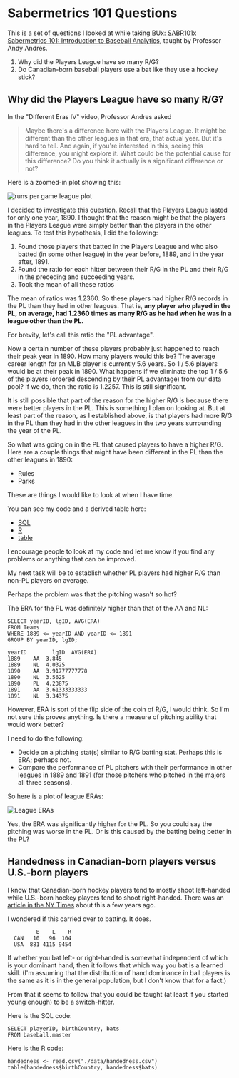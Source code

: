 Sabermetrics 101 Questions
==========================

This is a set of questions I looked at while taking [BUx: SABR101x Sabermetrics 101: Introduction to Baseball Analytics](https://www.edx.org/course/bux/bux-sabr101x-sabermetrics-101-1558#.U7Gh8vldUuc), taught by Professor Andy Andres.

1. Why did the Players League have so many R/G?
2. Do Canadian-born baseball players use a bat like they use a hockey stick?

Why did the Players League have so many R/G?
--------------------------------------------
In the "Different Eras IV" video, Professor Andres asked

> Maybe there's a difference here with the Players League. It might be
> different than the other leagues in that era, that actual year. But
> it's hard to tell. And again, if you're interested in this, seeing
> this difference, you might explore it. What could be the potential
> cause for this difference? Do you think it actually is a significant
> difference or not?

Here is a zoomed-in plot showing this:

![runs per game league plot](https://edxuploads.s3.amazonaws.com/14029396968096377.png)

I decided to investigate this question.  Recall that the Players League lasted for only one year, 1890.  I thought that the reason might be that the players in the Players League were simply better than the players in the other leagues.  To test this hypothesis, I did the following:

1. Found those players that batted in the Players League and who also batted (in some other league) in the year before, 1889, and in the year after, 1891.
2. Found the ratio for each hitter between their R/G in the PL and their R/G in the preceding and succeeding years.
3. Took the mean of all these ratios

The mean of ratios was 1.2360.  So these players had higher R/G records in the PL than they had in other leagues.  That is, **any player who played in the PL, on average, had 1.2360 times as many R/G as he had when he was in a league other than the PL.** 

For brevity, let's call this ratio the "PL advantage".  

Now a certain number of these players probably just happened to reach their peak year in 1890.  How many players would this be?  The average career length for an MLB player is currently 5.6 years.  So 1 / 5.6 players would be at their peak in 1890.  What happens if we eliminate the top 1 / 5.6 of the players (ordered descending by their PL advantage) from our data pool?  If we do, then the ratio is 1.2257.  This is still significant.

It is still possible that part of the reason for the higher R/G is because there were better players in the PL.  This is something I plan on looking at.  But at least part of the reason, as I established above, is that players had more R/G in the PL than they had in the other leagues in the two years surrounding the year of the PL.

So what was going on in the PL that caused players to have a higher R/G.  Here are a couple things that might have been different in the PL than the other leagues in 1890:

 - Rules
 - Parks

These are things I would like to look at when I have time.

You can see my code and a derived table here: 

 - [SQL](https://github.com/paul-reiners/sabermetrics-101/blob/master/src/PlayerRecords.sql)
 - [R](https://github.com/paul-reiners/sabermetrics-101/blob/master/src/player_records.R)
 - [table](https://github.com/paul-reiners/sabermetrics-101/blob/master/data/PlayerRecords.csv)

I encourage people to look at my code and let me know if you find any problems or anything that can be improved.

My next task will be to establish whether PL players had higher R/G than non-PL players on average.

  
Perhaps the problem was that the pitching wasn't so hot?

The ERA for the PL was definitely higher than that of the AA and NL:

    SELECT yearID, lgID, AVG(ERA)
    FROM Teams 
    WHERE 1889 <= yearID AND yearID <= 1891
    GROUP BY yearID, lgID;

    yearID        lgID	AVG(ERA)
    1889	AA	3.845
    1889	NL	4.0325
    1890	AA	3.91777777778
    1890	NL	3.5625
    1890	PL	4.23875
    1891	AA	3.61333333333
    1891	NL	3.34375

However, ERA is sort of the flip side of the coin of R/G, I would think.  So I'm not sure this proves anything.  Is there a measure of pitching ability that would work better?  

I need to do the following:

 - Decide on a pitching stat(s) similar to R/G batting stat.  Perhaps this is ERA; perhaps not.
 - Compare the performance of PL pitchers with their performance in other leagues in 1889 and 1891 (for those pitchers who pitched in the majors all three seasons).

So here is a plot of league ERAs:

![League ERAs](https://edxuploads.s3.amazonaws.com/1402940587400911.png)

Yes, the ERA was significantly higher for the PL.  So you could say the pitching was worse in the PL.  Or is this caused by the batting being better in the PL?


Handedness in Canadian-born players versus U.S.-born players
------------------------------------------------------------

I know that Canadian-born hockey players tend to mostly shoot left-handed while U.S.-born hockey players tend to shoot right-handed.  There was an [article in the NY Times][1] about this a few years ago.  

I wondered if this carried over to batting.  It does.

             B    L    R
      CAN   10   96  104
      USA  881 4115 9454

If whether you bat left- or right-handed is somewhat independent of which is your dominant hand, then it follows that which way you bat is a learned skill.  (I'm assuming that the distribution of hand dominance in ball players is the same as it is in the general population, but I don't know that for a fact.)

From that it seems to follow that you could be taught (at least if you started young enough) to be a switch-hitter.

Here is the SQL code:

    SELECT playerID, birthCountry, bats
    FROM baseball.master

Here is the R code:

    handedness <- read.csv("./data/handedness.csv")
    table(handedness$birthCountry, handedness$bats)


  [1]: http://www.nytimes.com/2010/02/16/sports/olympics/16lefty.html

